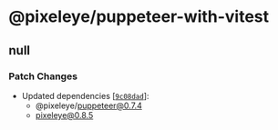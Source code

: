 # @pixeleye/puppeteer-with-vitest

## null

### Patch Changes

- Updated dependencies [[`9c08dad`](https://github.com/pixeleye-io/pixeleye/commit/9c08dadb1115de7afdb2561dd63cd742b6b5c5c3)]:
  - @pixeleye/puppeteer@0.7.4
  - pixeleye@0.8.5
